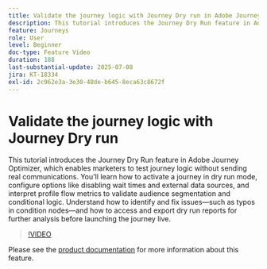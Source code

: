 ```yaml
---
title: Validate the journey logic with Journey Dry run in Adobe Journey Optimizer
description: This tutorial introduces the Journey Dry Run feature in Adobe Journey Optimizer, which enables marketers to test journey logic without sending real communications. You'll learn how to activate a journey in dry run mode, configure options like disabling wait times and external data sources, and interpret profile flow metrics to validate audience segmentation and conditional logic. Understand how to identify and fix issues—such as typos in condition nodes—and how to access and export dry run reports for further analysis before launching the journey live.
feature: Journeys
role: User
level: Beginner
doc-type: Feature Video
duration: 188
last-substantial-update: 2025-07-08
jira: KT-18334
exl-id: 2c962e3a-3e30-48de-b645-8eca63c8672f
---
```

# Validate the journey logic with Journey Dry run

This tutorial introduces the Journey Dry Run feature in Adobe Journey Optimizer, which enables marketers to test journey logic without sending real communications. You'll learn how to activate a journey in dry run mode, configure options like disabling wait times and external data sources, and interpret profile flow metrics to validate audience segmentation and conditional logic. Understand how to identify and fix issues—such as typos in condition nodes—and how to access and export dry run reports for further analysis before launching the journey live.

>[!VIDEO](https://video.tv.adobe.com/v/3464681/?learn=on&enablevpops)

Please see the [product documentation](https://experienceleague.adobe.com/en/docs/journey-optimizer/using/orchestrate-journeys/create-journey/journey-dry-run) for more information about this feature.
